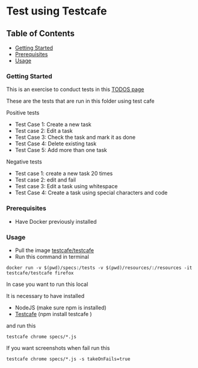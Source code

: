 # Test using Testcafe

## Table of Contents
- [Getting Started](#getting-started)
- [Prerequisites](#prerequisites)
- [Usage](#usage)


### Getting Started

This is an exercise to conduct tests in this [TODOS page](https://todomvc.com/examples/angular2/)

These are the tests that are run in this folder using test cafe

Positive tests
- Test Case 1: Create a new task
- Test case 2: Edit a task
- Test Case 3: Check the task and mark it as done
- Test Case 4: Delete existing task
- Test Case 5: Add more than one task

Negative tests
- Test case 1: create a new task 20 times
- Test case 2: edit and fail
- Test case 3: Edit a task using whitespace
- Test Case 4: Create a task using special characters and code


### Prerequisites

- Have Docker previously installed

### Usage

- Pull the image [testcafe/testcafe](dhttps://hub.docker.com/r/testcafe/testcafe)
- Run this command in terminal

```
docker run -v $(pwd)/specs:/tests -v $(pwd)/resources/:/resources -it testcafe/testcafe firefox
```

In case you want to run this local

It is necessary to have installed
- NodeJS (make sure npm is installed)
- [Testcafe](https://testcafe.io/documentation/402834/guides/basic-guides/install-testcafe) (npm install testcafe )

and run this
```
testcafe chrome specs/*.js

```

If you want screenshots when fail run this
```
testcafe chrome specs/*.js -s takeOnFails=true

```



